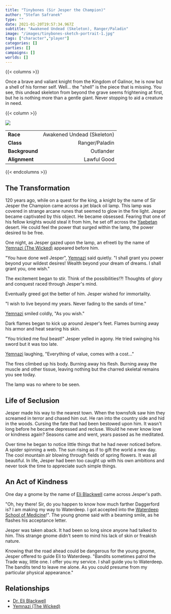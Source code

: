 ```yaml
---
title: "Tinybones (Sir Jesper the Champion)"
author: "Stefan Safranek"
type: ""
date: 2021-01-20T19:57:34.967Z
subtitle: "Awakened Undead (Skeleton), Ranger/Paladin"
image: "/images/tinybones-sketch-portrait-1.jpg"
tags: ["character","player"]
categories: []
parties: []
campaigns: []
worlds: []
---
```


{{< columns >}}

Once a brave and valiant knight from the Kingdom of Galinor, he is now but a shell of his former self. Well... the "shell" is the piece that is missing. You see, this undead skeleton from beyond the grave seems frightening at first, but he is nothing more than a gentle giant. Never stopping to aid a creature in need.

{{< column >}}

<div class="description-table">

<img src="/images/tinybones-sketch-1.jpg" class="portrait">

|                   |                            |
| ----------------- | --------------------------:|
| <b>Race</b>       | Awakened Undead (Skeleton) |
| <b>Class</b>      | Ranger/Paladin             |
| <b>Background</b> | Outlander                  |
| <b>Alignment</b>  | Lawful Good                |

</div>

{{< endcolumns >}}


## The Transformation

120 years ago, while on a quest for the king, a knight by the name of Sir Jesper the Champion came across a jet black oil lamp. This lamp was covered in strange arcane runes that seemed to glow in the fire light. Jesper became captivated by this object. He became obsessed. Fearing that one of his fellow knights would steal it from him, he set off across the [Yaebetan](/places/yaebet) desert. He could feel the power that surged within the lamp, the power desired to be free.

One night, as Jesper gazed upon the lamp, an efreeti by the name of [Yemnazi (The Wicked)](/characters/yemnazi-the-wicked) appeared before him.

"You have done well Jesper", [Yemnazi](/characters/yemnazi-the-wicked) said quietly. "I shall grant you power beyond your wildest desires! Wealth beyond your dream of dreams. I shall grant you, one wish."

The excitement began to stir. Think of the possibilities!?! Thoughts of glory and conquest raced through Jesper's mind.

Eventually greed got the better of him. Jesper wished for immortality.

"I wish to live beyond my years. Never fading to the sands of time."

[Yemnazi](/characters/yemnazi-the-wicked) smiled coldly, "As you wish."

Dark flames began to kick up around Jesper's feet. Flames burning away his armor and heat searing his skin.

"You tricked me foul beast!" Jesper yelled in agony. He tried swinging his sword but it was too late.

[Yemnazi](/characters/yemnazi-the-wicked) laughing, "Everything of value, comes with a cost..."

The fires climbed up his body. Burning away his flesh. Burning away the muscle and other tissue, leaving nothing but the charred skeletal remains you see today.

The lamp was no where to be seen.


## Life of Seclusion

Jesper made his way to the nearest town. When the townsfolk saw him they screamed in terror and chased him out. He ran into the country side and hid in the woods. Cursing the fate that had been bestowed upon him. It wasn't long before he became depressed and recluse. Would he never know love or kindness again? Seasons came and went, years passed as he meditated.

Over time he began to notice little things that he had never noticed before. A spider spinning a web. The sun rising as if to gift the world a new day. The cool mountain air blowing through fields of spring flowers. It was all beautiful. In life, Jesper had been too caught up with his own ambitions and never took the time to appreciate such simple things.


## An Act of Kindness

One day a gnome by the name of [Eli Blackwell](/characters/eli-blackwell) came across Jesper's path.

"Oh, hey there! Sir, do you happen to know how much farther Daggerford is? I am making my way to Waterdeep. I got accepted into the [Waterdeep School of Medicine](TODO)!". The young gnome said with a beaming smile, as he flashes his acceptance letter.

Jesper was taken aback. It had been so long since anyone had talked to him. This strange gnome didn't seem to mind his lack of skin or freakish nature.

Knowing that the road ahead could be dangerous for the young gnome, Jesper offered to guide Eli to Waterdeep. "Bandits sometimes patrol the Trade way, little one. I offer you my service. I shall guide you to Waterdeep. The bandits tend to leave me alone. As you could presume from my particular physical appearance."






## Relationships

 - [Dr. Eli Blackwell](/characters/eli-blackwell)
 - [Yemnazi (The Wicked)](/characters/yemnazi-the-wicked)
